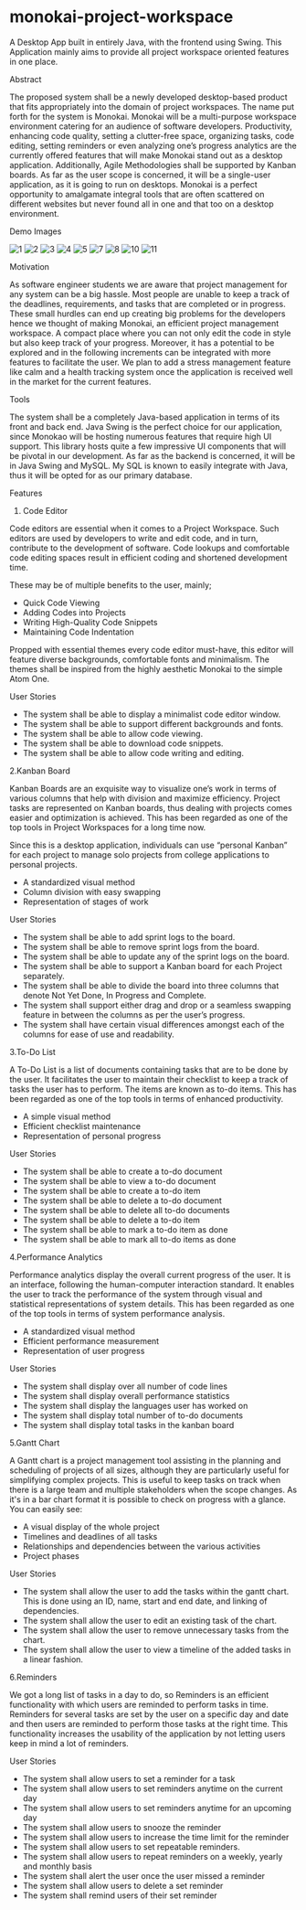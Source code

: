 # monokai-project-workspace
A Desktop App built in entirely Java, with the frontend using Swing. This Application mainly aims to provide all project workspace oriented features in one place.

Abstract

The proposed system shall be a newly developed desktop-based product that fits appropriately into the domain of project workspaces. The name put forth for the system is Monokai. Monokai will be a multi-purpose workspace environment catering for an audience of software developers. Productivity, enhancing code quality, setting a clutter-free space, organizing tasks, code editing, setting reminders or even analyzing one’s progress analytics are the currently offered features that will make Monokai stand out as a desktop application. Additionally, Agile Methodologies shall be supported by Kanban boards. As far as the user scope is concerned, it will be a single-user application, as it is going to run on desktops. Monokai is a perfect opportunity to amalgamate integral tools that are often scattered on different websites but never found all in one and that too on a desktop environment. 

Demo Images

![1](https://user-images.githubusercontent.com/82564549/214557088-82c74908-d129-41f9-9f77-7e70d311de1b.png)
![2](https://user-images.githubusercontent.com/82564549/214557091-b3b79090-34f6-4887-aa34-bbe198b31e87.png)
![3](https://user-images.githubusercontent.com/82564549/214557092-651f7595-c23c-4108-a687-d491efe1ef36.png)
![4](https://user-images.githubusercontent.com/82564549/214557098-96517747-2343-4fa4-aa1f-12de575c1168.png)
![5](https://user-images.githubusercontent.com/82564549/214557100-e9e9bbb4-b55f-445b-9ad3-aafb1a79a0fb.png)
![7](https://user-images.githubusercontent.com/82564549/214557104-f53302dc-e50a-4727-8e8c-5982a906d3f0.png)
![8](https://user-images.githubusercontent.com/82564549/214557107-33c6adb6-8614-4c36-a747-22b9e2631935.png)
![10](https://user-images.githubusercontent.com/82564549/214557070-576b016a-fcaf-410b-8e16-bb9e4149fa6a.png)
![11](https://user-images.githubusercontent.com/82564549/214557154-b19eece4-abb7-4896-bbeb-c291157a4c80.png)


Motivation

As software engineer students we are aware that project management for any system can be a big hassle. Most people are unable to keep a track of the deadlines, requirements, and tasks that are completed or in progress. These small hurdles can end up creating big problems for the developers hence we thought of making Monokai, an efficient project management workspace. A compact place where you can not only edit the code in style but also keep track of your progress. Moreover, it has a potential to be explored and in the following increments can be integrated with more features to facilitate the user. We plan to add a stress management feature like calm and a health tracking system once the application is received well in the market for the current features.


Tools

The system shall be a completely Java-based application in terms of its front and back end. Java Swing is the perfect choice for our application, since Monokao will be hosting numerous features that require high UI support. This library hosts quite a few impressive UI components that will be pivotal in our development. As far as the backend is concerned, it will be in Java Swing and MySQL. My SQL is known to easily integrate with Java, thus it will be opted for as our primary database.


Features

1. Code Editor

Code editors are essential when it comes to a Project Workspace. Such editors are used by developers to write and edit code, and in turn, contribute to the development of software. Code lookups and comfortable code editing spaces result in efficient coding and shortened development time.

These may be of multiple benefits to the user, mainly;

- Quick Code Viewing
- Adding Codes into Projects
- Writing High-Quality Code Snippets
- Maintaining Code Indentation

Propped with essential themes every code editor must-have, this editor will feature diverse backgrounds, comfortable fonts and minimalism. The themes shall be inspired from the highly aesthetic Monokai to the simple Atom One.

User Stories
- The system shall be able to display a minimalist code editor window.
- The system shall be able to support different backgrounds and fonts.
- The system shall be able to allow code viewing.
- The system shall be able to download code snippets.
- The system shall be able to allow code writing and editing.


2.Kanban Board

Kanban Boards are an exquisite way to visualize one’s work in terms of various columns that help with division and maximize efficiency. Project tasks are represented on Kanban boards, thus dealing with projects comes easier and optimization is achieved. This has been regarded as one of the top tools in Project Workspaces for a long time now.

Since this is a desktop application, individuals can use “personal Kanban” for each project to manage solo projects from college applications to personal projects.

- A standardized visual method
- Column division with easy swapping
- Representation of stages of work

User Stories
- The system shall be able to add sprint logs to the board.
- The system shall be able to remove sprint logs from the board.
- The system shall be able to update any of the sprint logs on the board.
- The system shall be able to support a Kanban board for each Project separately.
- The system shall be able to divide the board into three columns that denote Not Yet Done, In Progress and Complete.
- The system shall support either drag and drop or a seamless swapping feature in between the columns as per the user’s progress.
- The system shall have certain visual differences amongst each of the columns for ease of use and readability.

3.To-Do List

A To-Do List is a list of documents containing tasks that are to be done by the user. It facilitates the user to maintain their checklist to keep a track of tasks the user has to perform. The items are known as to-do items.
This has been regarded as one of the top tools in terms of enhanced productivity.

- A simple visual method
- Efficient checklist maintenance 
- Representation of personal progress

User Stories
- The system shall be able to create a to-do document
- The system shall be able to view a to-do document
- The system shall be able to create a to-do item
- The system shall be able to delete a to-do document
- The system shall be able to delete all to-do documents
- The system shall be able to delete a to-do item
- The system shall be able to mark a to-do item as done
- The system shall be able to mark all to-do items as done

 4.Performance Analytics

Performance analytics display the overall current progress of the user. It is an interface, following the human-computer interaction standard. It enables the user to track the performance of the system through visual and statistical representations of system details. This has been regarded as one of the top tools in terms of system performance analysis.

- A standardized visual method
- Efficient performance measurement
- Representation of user progress

User Stories
- The system shall display over all number of code lines 
- The system shall display overall performance statistics
- The system shall display the languages user has worked on
- The system shall display total number of to-do documents
- The system shall display total tasks in the kanban board


5.Gantt Chart

A Gantt chart is a project management tool assisting in the planning and scheduling of projects of all sizes, although they are particularly useful for simplifying complex projects. This is useful to keep tasks on track when there is a large team and multiple stakeholders when the scope changes.
As it's in a bar chart format it is possible to check on progress with a glance. You can easily see:

- A visual display of the whole project
- Timelines and deadlines of all tasks
- Relationships and dependencies between the various activities
- Project phases

User Stories
- The system shall allow the user to add the tasks within the gantt chart. This is done using an ID, name, start and end date, and linking of dependencies.
- The system shall allow the user to edit an existing task of the chart.
- The system shall allow the user to remove unnecessary tasks from the chart.
- The system shall allow the user to view a timeline of the added tasks in a linear fashion.


6.Reminders

We got a long list of tasks in a day to do, so Reminders is an efficient functionality with which users are reminded to perform tasks in time. Reminders for several tasks are set by the user on a specific day and date and then users are reminded to perform those tasks at the right time. This functionality increases the usability of the application by not letting users keep in mind a lot of reminders. 

User Stories
- The system shall allow users to set a reminder for a task
- The system shall allow users to set reminders anytime on the current day
- The system shall allow users to  set reminders anytime for an upcoming day
- The system shall allow users to snooze the reminder
- The system shall allow users to increase the time limit for the reminder
- The system shall allow users to set repeatable reminders.
- The system shall allow users to repeat reminders on a weekly, yearly and monthly basis	
- The system shall alert the user once the user missed a reminder
- The system shall allow users to delete a set reminder
- The system shall remind users of their set reminder


